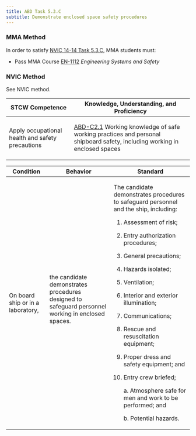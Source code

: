 ```yaml
---
title: ABD Task 5.3.C 
subtitle: Demonstrate enclosed space safety procedures
---
```



### MMA Method

In order to satisfy  [NVIC 14-14  Task  5.3.C](/stcw23/assets/images/nvic-14-14.pdf), MMA students must:

* Pass MMA Course  [EN-1112](EN-1112) *Engineering Systems and Safety*


### NVIC Method

<a onclick="togglevisibility('nvic_methods')" >See NVIC method.</a>

<div id='nvic_methods' class='hide'>

<table>
<thead>
<tr>
<th class='forty'> STCW Competence </th>
<th class='sixty'> Knowledge, Understanding, and Proficiency </th>
</tr>
</thead>




<tbody>
<tr><td markdown='1'>

Apply occupational health and safety precautions

</td><td markdown='1'>

[ABD-C2.1](../../tables/25.html#ABD-C2.1) Working knowledge of safe working practices and personal shipboard safety, including working in enclosed spaces

</td></tr>


</tbody>
</table>


<table>
<thead>
<tr><th class='twenty'>  Condition </th><th class='twenty'> Behavior </th><th  class='sixty'>Standard </th></tr>
</thead>
<tbody >



<tr><td markdown='1'>

On board ship or in a laboratory,

</td><td markdown='1'>

the candidate demonstrates procedures designed to safeguard personnel working in enclosed spaces.

<br>

<div class="tooltip">
<span class="tooltiptext">
</span>
</div>


</td><td markdown='1'>

The candidate demonstrates procedures to safeguard personnel and the ship, including:

1. Assessment of risk;
2. Entry authorization procedures;
3. General precautions;
4. Hazards isolated;
5. Ventilation;
6. Interior and exterior illumination;
7. Communications;
8. Rescue and resuscitation equipment;
9. Proper dress and safety equipment; and 
10. Entry crew briefed;

	a. Atmosphere safe for men and work to be performed; and

	b. Potential hazards. 

</td></tr>
</tbody>
</table>
</div>
